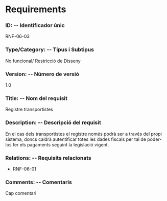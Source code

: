 # Requirements

### ID: -- Identificador únic

RNF-06-03

### Type/Category: -- Tipus i Subtipus

No funcional/ Restricció de Disseny

### Version: -- Número de versió

1.0

### Title: -- Nom del requisit

Registre transportistes

### Description: -- Descripció del requisit

En el cas dels transportistes el registre només podrà ser a través del propi sistema, doncs caldrà autentificar totes les dades fiscals per tal de poder-los fer els pagaments seguint la legislació vigent.


### Relations: -- Requisits relacionats

* RNF-06-01

### Comments: -- Comentaris

Cap comentari
